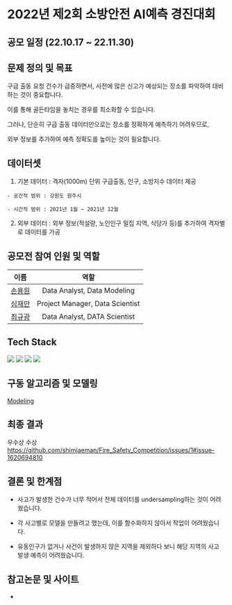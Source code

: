 # 2022년 제2회 소방안전 AI예측 경진대회

## 공모 일정 (22.10.17 ~ 22.11.30)

## 문제 정의 및 목표
구급 출동 요청 건수가 급증하면서, 사전에 많은 신고가 예상되는 장소를 파악하여 대비하는 것이 중요합니다. 

이를 통해 골든타임을 놓치는 경우를 최소화할 수 있습니다. 

그러나, 단순히 구급 출동 데이터만으로는 장소를 정확하게 예측하기 어려우므로, 

외부 정보를 추가하여 예측 정확도를 높이는 것이 필요합니다.

## 데이터셋
  1. 기본 데이터 : 격자(1000m) 단위 구급출동, 인구, 소방지수 데이터 제공

    - 공간적 범위 : 강원도 원주시

    - 시간적 범위 : 2021년 1월 ~ 2021년 12월

  2. 외부 데이터 : 외부 정보(적설량, 노인인구 밀집 지역, 식당가 등)를 추가하여 격자별로 데이터를 가공

## 공모전 참여 인원 및 역할 
|                이름                 |                  역할                 |
| :-------------------------------:  | :------------------------------------: |
|  [손용원](https://github.com/)      |      Data Analyst, Data Modeling      |
|  [심재만](https://github.com/)      |     Project Manager, Data Scientist   |
|  [최규광](https://github.com/)      |      Data Analyst, DATA Scientist     |

## Tech Stack
<div align=left> 
 <img src="https://img.shields.io/badge/python-3776AB?style=for-the-badge&logo=python&logoColor=white"> 
 <img src="https://img.shields.io/badge/mysql-4479A1?style=for-the-badge&logo=mysql&logoColor=white"> 
 <img src="https://img.shields.io/badge/github-181717?style=for-the-badge&logo=github&logoColor=white">
 <img src="https://img.shields.io/badge/git-F05032?style=for-the-badge&logo=git&logoColor=white">
 
## 구동 알고리즘 및 모델링 
[Modeling](https://github.com/shimjaeman/Fire_Safety_Competition/tree/main/04.%20Modeling)

## 최종 결과
우수상 수상 https://github.com/shimjaeman/Fire_Safety_Competition/issues/1#issue-1620694810

## 결론 및 한계점
  * 사고가 발생한 건수가 너무 적어서 전체 데이터를 undersampling하는 것이 어려웠습니다.
  
  * 각 사고별로 모델을 만들려고 했는데, 이를 함수화하지 않아서 작업이 어려웠습니다.
  
  * 유동인구가 없거나 사건이 발생하지 않은 지역을 제외하다 보니 해당 지역의 사고 발생 예측이 어려웠습니다.

## 참고논문 및 사이트
  * 
